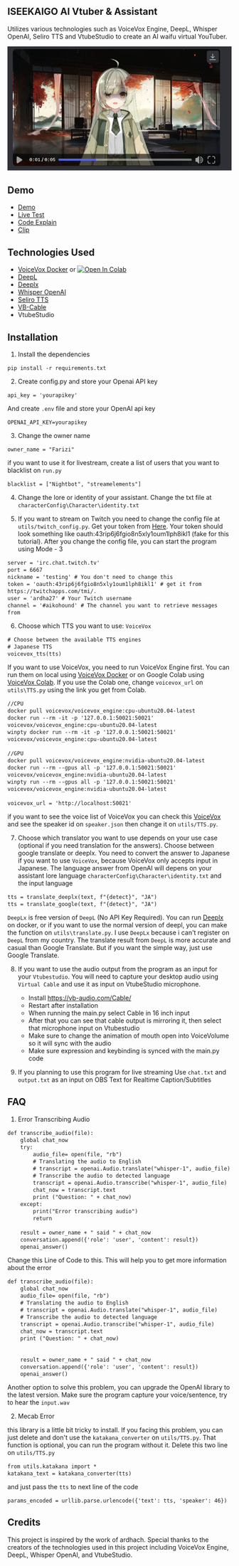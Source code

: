 ## ISEEKAIGO AI Vtuber & Assistant

Utilizes various technologies such as VoiceVox Engine, DeepL, Whisper OpenAI, Seliro TTS and VtubeStudio to create an AI waifu virtual YouTuber.

![Local Image](Capture.JPG)

## Demo

- [Demo](https://www.youtube.com/shorts/_mKVr3ZaM9Q)
- [Live Test](https://youtu.be/h6UEgJxH1-E?t=1616)
- [Code Explain](https://youtu.be/qpNG9qrcmrQ)
- [Clip](https://www.youtube.com/watch?v=qTkESIBd5Qk)

## Technologies Used

- [VoiceVox Docker](https://hub.docker.com/r/voicevox/voicevox_engine) or [![Open In Colab](https://colab.research.google.com/assets/colab-badge.svg)](https://colab.research.google.com/github/SociallyIneptWeeb/LanguageLeapAI/blob/main/src/run_voicevox_colab.ipynb)
- [DeepL](https://www.deepl.com/fr/account/summary)
- [Deeplx](https://github.com/OwO-Network/DeepLX)
- [Whisper OpenAI](https://platform.openai.com/account/api-keys)
- [Seliro TTS](https://github.com/snakers4/silero-models#text-to-speech)
- [VB-Cable](https://vb-audio.com/Cable/)
- VtubeStudio

## Installation

1. Install the dependencies

```
pip install -r requirements.txt
```

2. Create config.py and store your Openai API key

```
api_key = 'yourapikey'
```
And create `.env` file and store your OpenAI api key

```
OPENAI_API_KEY=yourapikey
```

3. Change the owner name

```
owner_name = "Farizi"
```

if you want to use it for livestream, create a list of users that you want to blacklist on `run.py`

```
blacklist = ["Nightbot", "streamelements"]
```

4. Change the lore or identity of your assistant. Change the txt file at `characterConfig\Character\identity.txt`

5. If you want to stream on Twitch you need to change the config file at `utils/twitch_config.py`. Get your token from [Here](https://twitchapps.com/tmi/). Your token should look something like oauth:43rip6j6fgio8n5xly1oum1lph8ikl1 (fake for this tutorial). After you change the config file, you can start the program using Mode - 3

```
server = 'irc.chat.twitch.tv'
port = 6667
nickname = 'testing' # You don't need to change this
token = 'oauth:43rip6j6fgio8n5xly1oum1lph8ikl1' # get it from https://twitchapps.com/tmi/.
user = 'ardha27' # Your Twitch username
channel = '#aikohound' # The channel you want to retrieve messages from
```

6. Choose which TTS you want to use: `VoiceVox`

```
# Choose between the available TTS engines
# Japanese TTS
voicevox_tts(tts)
```

If you want to use VoiceVox, you need to run VoiceVox Engine first. You can run them on local using [VoiceVox Docker](https://hub.docker.com/r/voicevox/voicevox_engine) or on Google Colab using [VoiceVox Colab](https://github.com/SociallyIneptWeeb/LanguageLeapAI/blob/main/src/run_voicevox_colab.ipynb). If you use the Colab one, change `voicevox_url` on `utils\TTS.py` using the link you get from Colab.

```
//CPU
docker pull voicevox/voicevox_engine:cpu-ubuntu20.04-latest
docker run --rm -it -p '127.0.0.1:50021:50021' voicevox/voicevox_engine:cpu-ubuntu20.04-latest
winpty docker run --rm -it -p '127.0.0.1:50021:50021' voicevox/voicevox_engine:cpu-ubuntu20.04-latest

//GPU
docker pull voicevox/voicevox_engine:nvidia-ubuntu20.04-latest
docker run --rm --gpus all -p '127.0.0.1:50021:50021' voicevox/voicevox_engine:nvidia-ubuntu20.04-latest
winpty run --rm --gpus all -p '127.0.0.1:50021:50021' voicevox/voicevox_engine:nvidia-ubuntu20.04-latest

voicevox_url = 'http://localhost:50021'
```

if you want to see the voice list of VoiceVox you can check this [VoiceVox](https://voicevox.hiroshiba.jp) and see the speaker id on `speaker.json` then change it on `utils/TTS.py`.

7. Choose which translator you want to use depends on your use case (optional if you need translation for the answers). Choose between google translate or deeplx. You need to convert the answer to Japanese if you want to use `VoiceVox`, because VoiceVox only accepts input in Japanese. The language answer from OpenAI will depens on your assistant lore language `characterConfig\Character\identity.txt` and the input language

```
tts = translate_deeplx(text, f"{detect}", "JA")
tts = translate_google(text, f"{detect}", "JA")
```

`DeepLx` is free version of `DeepL` (No API Key Required). You can run [Deeplx](https://github.com/OwO-Network/DeepLX) on docker, or if you want to use the normal version of deepl, you can make the function on `utils\translate.py`. I use `DeepLx` because i can't register on `DeepL` from my country. The translate result from `DeepL` is more accurate and casual than Google Translate. But if you want the simple way, just use Google Translate.

8. If you want to use the audio output from the program as an input for your `Vtubestudio`. You will need to capture your desktop audio using `Virtual Cable` and use it as input on VtubeStudio microphone.

   - Install https://vb-audio.com/Cable/
   - Restart after installation
   - When running the main.py select Cable in 16 inch input
   - After that you can see that cable output is mirroring it, then select that microphone input on Vtubestudio
   - Make sure to change the animation of mouth open into VoiceVolume so it will sync with the audio
   - Make sure expression and keybinding is synced with the main.py code

9. If you planning to use this program for live streaming Use `chat.txt` and `output.txt` as an input on OBS Text for Realtime Caption/Subtitles

## FAQ

1. Error Transcribing Audio

```
def transcribe_audio(file):
    global chat_now
    try:
        audio_file= open(file, "rb")
        # Translating the audio to English
        # transcript = openai.Audio.translate("whisper-1", audio_file)
        # Transcribe the audio to detected language
        transcript = openai.Audio.transcribe("whisper-1", audio_file)
        chat_now = transcript.text
        print ("Question: " + chat_now)
    except:
        print("Error transcribing audio")
        return

    result = owner_name + " said " + chat_now
    conversation.append({'role': 'user', 'content': result})
    openai_answer()
```

Change this Line of Code to this. This will help you to get more information about the error

```
def transcribe_audio(file):
    global chat_now
    audio_file= open(file, "rb")
    # Translating the audio to English
    # transcript = openai.Audio.translate("whisper-1", audio_file)
    # Transcribe the audio to detected language
    transcript = openai.Audio.transcribe("whisper-1", audio_file)
    chat_now = transcript.text
    print ("Question: " + chat_now)


    result = owner_name + " said " + chat_now
    conversation.append({'role': 'user', 'content': result})
    openai_answer()
```

Another option to solve this problem, you can upgrade the OpenAI library to the latest version. Make sure the program capture your voice/sentence, try to hear the `input.wav`

2. Mecab Error

this library is a little bit tricky to install. If you facing this problem, you can just delete and don't use the `katakana_converter` on `utils/TTS.py`. That function is optional, you can run the program without it. Delete this two line on `utils/TTS.py`

```
from utils.katakana import *
katakana_text = katakana_converter(tts)
```

and just pass the `tts` to next line of the code

```
params_encoded = urllib.parse.urlencode({'text': tts, 'speaker': 46})
```

## Credits

This project is inspired by the work of ardhach. Special thanks to the creators of the technologies used in this project including VoiceVox Engine, DeepL, Whisper OpenAI, and VtubeStudio.
